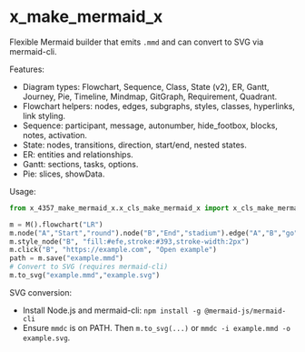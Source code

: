 # x_make_mermaid_x

Flexible Mermaid builder that emits `.mmd` and can convert to SVG via mermaid-cli.

Features:
- Diagram types: Flowchart, Sequence, Class, State (v2), ER, Gantt, Journey, Pie, Timeline, Mindmap, GitGraph, Requirement, Quadrant.
- Flowchart helpers: nodes, edges, subgraphs, styles, classes, hyperlinks, link styling.
- Sequence: participant, message, autonumber, hide_footbox, blocks, notes, activation.
- State: nodes, transitions, direction, start/end, nested states.
- ER: entities and relationships.
- Gantt: sections, tasks, options.
- Pie: slices, showData.

Usage:
```python
from x_4357_make_mermaid_x.x_cls_make_mermaid_x import x_cls_make_mermaid_x as M

m = M().flowchart("LR")
m.node("A","Start","round").node("B","End","stadium").edge("A","B","go")
m.style_node("B", "fill:#efe,stroke:#393,stroke-width:2px")
m.click("B", "https://example.com", "Open example")
path = m.save("example.mmd")
# Convert to SVG (requires mermaid-cli)
m.to_svg("example.mmd","example.svg")
```

SVG conversion:
- Install Node.js and mermaid-cli: `npm install -g @mermaid-js/mermaid-cli`
- Ensure `mmdc` is on PATH. Then `m.to_svg(...)` or `mmdc -i example.mmd -o example.svg`.
